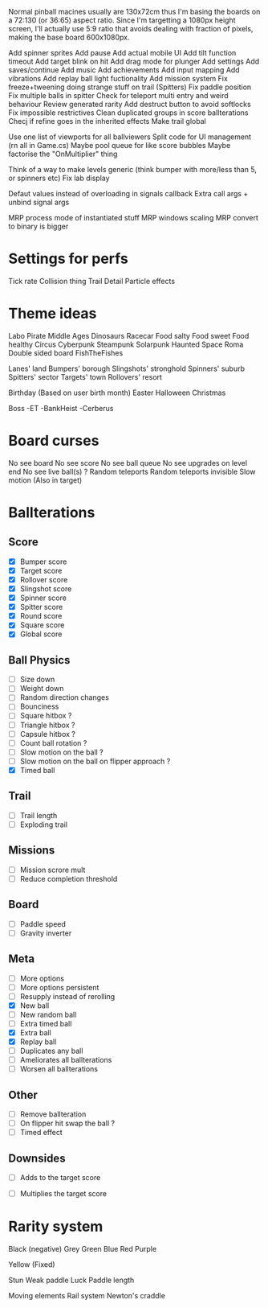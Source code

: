 Normal pinball macines usually are 130x72cm thus I'm basing the boards on a 72:130 (or 36:65) aspect ratio.
Since I'm targetting a 1080px height screen, I'll actually use 5:9 ratio that avoids dealing with fraction of pixels, making the base board 600x1080px.


Add spinner sprites
Add pause
Add actual mobile UI
Add tilt function timeout
Add target blink on hit
Add drag mode for plunger
Add settings
Add saves/continue
Add music
Add achievements
Add input mapping
Add vibrations
Add replay ball light fuctionality
Add mission system
Fix freeze+tweening doing strange stuff on trail (Spitters)
Fix paddle position
Fix multiple balls in spitter
Check for teleport multi entry and weird behaviour
Review generated rarity
Add destruct button to avoid softlocks
Fix impossible restrictives
Clean duplicated groups in score ballterations
Checj if refine goes in the inherited effects
Make trail global

Use one list of viewports for all ballviewers
Split code for UI management (rn all in Game.cs)
Maybe pool queue for like score bubbles
Maybe factorise the "OnMultiplier" thing

Think of a way to make levels generic (think bumper with more/less than 5, or spinners etc)
Fix lab display

Defaut values instead of overloading in signals callback
Extra call args + unbind signal args

MRP process mode of instantiated stuff
MRP windows scaling
MRP convert to binary is bigger

# Settings for perfs
Tick rate
Collision thing
Trail Detail
Particle effects

# Theme ideas
Labo
Pirate
Middle Ages
Dinosaurs
Racecar
Food salty
Food sweet
Food healthy
Circus
Cyberpunk
Steampunk
Solarpunk 
Haunted
Space
Roma
Double sided board
FishTheFishes

Lanes' land
Bumpers' borough
Slingshots' stronghold
Spinners' suburb
Spitters' sector
Targets' town
Rollovers' resort

Birthday (Based on user birth month)
Easter
Halloween
Christmas

Boss
-ET
-BankHeist
-Cerberus

# Board curses
No see board
No see score
No see ball queue
No see upgrades on level end
No see live ball(s) ?
Random teleports
Random teleports invisible
Slow motion (Also in target)

# Ballterations

## Score
- [x] Bumper score
- [x] Target score
- [x] Rollover score
- [x] Slingshot score
- [x] Spinner score
- [x] Spitter score
- [x] Round score
- [x] Square score
- [x] Global score

## Ball Physics
- [ ] Size down
- [ ] Weight down
- [ ] Random direction changes
- [ ] Bounciness
- [ ] Square hitbox ?
- [ ] Triangle hitbox ?
- [ ] Capsule hitbox ?
- [ ] Count ball rotation ?
- [ ] Slow motion on the ball ?
- [ ] Slow motion on the ball on flipper approach ?
- [x] Timed ball

## Trail
- [ ] Trail length
- [ ] Exploding trail

## Missions
- [ ] Mission scrore mult
- [ ] Reduce completion threshold

## Board
- [ ] Paddle speed
- [ ] Gravity inverter

## Meta
- [ ] More options
- [ ] More options persistent
- [ ] Resupply instead of rerolling
- [x] New ball
- [ ] New random ball
- [ ] Extra timed ball
- [x] Extra ball
- [x] Replay ball
- [ ] Duplicates any ball
- [ ] Ameliorates all ballterations
- [ ] Worsen all ballterations

## Other
- [ ] Remove ballteration
- [ ] On flipper hit swap the ball ?
- [ ] Timed effect

## Downsides

- [ ] Adds to the target score
- [ ] Multiplies the target score


# Rarity system

Black (negative)
Grey
Green
Blue
Red
Purple

Yellow (Fixed)




Stun
Weak paddle
Luck
Paddle length

Moving elements
Rail system
Newton's craddle
